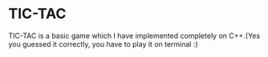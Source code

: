 # TIC-TAC
TIC-TAC is a basic game which I have implemented completely on C++.(Yes you guessed it correctly, you have to play it on terminal :)
